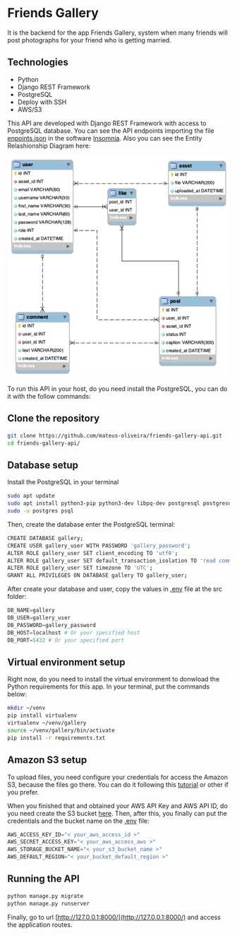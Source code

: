 # Friends Gallery

It is the backend for the app Friends Gallery, system when many friends will post photographs for your friend who is getting married.

## Technologies

* Python
* Django REST Framework
* PostgreSQL
* Deploy with SSH
* AWS/S3

This API are developed with Django REST Framework with access to PostgreSQL database. You can see the API endpoints importing the file [enpoints.json](./endpoints.json) in the software [Insomnia](https://insomnia.rest/). Also you can see the Entity Relashionship Diagram here:

![ERD](./software_engeener/erd.png)

To run this API in your host, do you need install the PostgreSQL, you can do it with the follow commands:

## Clone the repository
```bash
git clone https://github.com/mateus-oliveira/friends-gallery-api.git
cd friends-gallery-api/
``` 

## Database setup

Install the PostgreSQL in your terminal
```bash
sudo apt update
sudo apt install python3-pip python3-dev libpq-dev postgresql postgresql-contrib nginx curl
sudo -u postgres psql
```

Then, create the database enter  the PostgreSQL terminal:
```bash
CREATE DATABASE gallery;
CREATE USER gallery_user WITH PASSWORD 'gallery_password';
ALTER ROLE gallery_user SET client_encoding TO 'utf8';
ALTER ROLE gallery_user SET default_transaction_isolation TO 'read committed';
ALTER ROLE gallery_user SET timezone TO 'UTC';
GRANT ALL PRIVILEGES ON DATABASE gallery TO gallery_user;
```

After create your database and user, copy the values in  [.env](./src/.env.example) file at the src folder:

```python
DB_NAME=gallery
DB_USER=gallery_user
DB_PASSWORD=gallery_password
DB_HOST=localhost # Or your specified host
DB_PORT=5432 # Or your specified port
```

## Virtual environment setup

Right now, do you need to install the virtual environment to donwload the Python requirements for this app. In your terminal, put the commands below:

```bash
mkdir ~/venv
pip install virtualenv
virtualenv ~/venv/gallery
source ~/venv/gallery/bin/activate
pip install -r requirements.txt
```

## Amazon S3 setup

To upload files, you need configure your credentials for access the Amazon S3, because the files go there. You can do it following this [tutorial](https://docs.aws.amazon.com/IAM/latest/UserGuide/id_users_create.html) or other if you prefer.

When you finished that and obtained your AWS API Key and AWS API ID, do you need create the S3 bucket [here](https://s3.console.aws.amazon.com/). Then, after this, you finally can put the credentials and the bucket name on the [.env](./src/.env.example) file:
```python
AWS_ACCESS_KEY_ID="< your_aws_access_id >"
AWS_SECRET_ACCESS_KEY="< your_aws_access_aws >"
AWS_STORAGE_BUCKET_NAME="< your_s3_bucket_name >"
AWS_DEFAULT_REGION="< your_bucket_default_region >"
```

## Running the API
```bash
python manage.py migrate
python manage.py runserver
```

Finally, go to url [http://127.0.0.1:8000/](http://127.0.0.1:8000/) and access the application routes.
